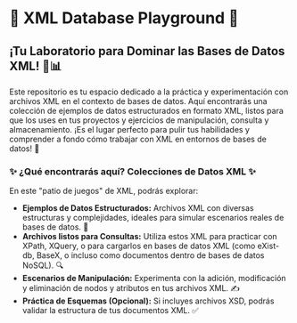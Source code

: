 # 💾 XML Database Playground 📁

## ¡Tu Laboratorio para Dominar las Bases de Datos XML! 🧪📊

Este repositorio es tu espacio dedicado a la práctica y experimentación con archivos XML en el contexto de bases de datos. Aquí encontrarás una colección de ejemplos de datos estructurados en formato XML, listos para que los uses en tus proyectos y ejercicios de manipulación, consulta y almacenamiento. ¡Es el lugar perfecto para pulir tus habilidades y comprender a fondo cómo trabajar con XML en entornos de bases de datos! 🚀

### ✨ ¿Qué encontrarás aquí? Colecciones de Datos XML ✨

En este "patio de juegos" de XML, podrás explorar:

* **Ejemplos de Datos Estructurados:** Archivos XML con diversas estructuras y complejidades, ideales para simular escenarios reales de bases de datos. 📂
* **Archivos listos para Consultas:** Utiliza estos XML para practicar con XPath, XQuery, o para cargarlos en bases de datos XML (como eXist-db, BaseX, o incluso como documentos dentro de bases de datos NoSQL). 🔍
* **Escenarios de Manipulación:** Experimenta con la adición, modificación y eliminación de nodos y atributos en tus archivos XML. ✍️
* **Práctica de Esquemas (Opcional):** Si incluyes archivos XSD, podrás validar la estructura de tus documentos XML. ✅
